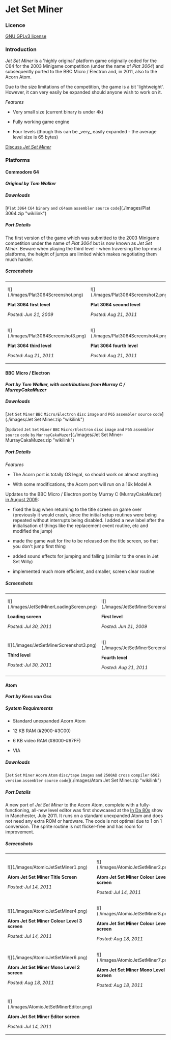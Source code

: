 # Jet Set Miner



### Licence



[GNU GPLv3 license](http://en.wikipedia.org/wiki/GNU_General_Public_License)



### Introduction



*Jet Set Miner* is a 'highly original' platform game originally coded for the C64 for the 2003 Minigame competition (under the name of *Plat 3064*) and subsequently ported to the BBC Micro / Electron and, in 2011, also to the Acorn Atom.



Due to the size limitations of the competition, the game is a bit 'lightweight'. However, it can very easily be expanded should anyone wish to work on it.



*Features*



-   Very small size (current binary is under 4k)

-   Fully working game engine

-   Four levels (though this can be \_very\_ easily expanded - the average level size is 65 bytes)



[Discuss *Jet Set Miner*](http://www.retrosoftware.co.uk/forum/viewforum.php?f=82)



### Platforms



#### Commodore 64



***Original by Tom Walker***



##### Downloads



[`Plat` `3064` `C64` `binary` `and` `c64asm` `assembler` `source` `code`](./images/Plat 3064.zip "wikilink")



##### Port Details



The first version of the game which was submitted to the 2003 Minigame competition under the name of *Plat 3064* but is now known as *Jet Set Miner*. Beware when playing the third level - when traversing the top-most platforms, the height of jumps are limited which makes negotiating them much harder.



##### Screenshots



<table>

<tbody>

<tr class="odd">

<td><p>![](./images/Plat3064Screenshot.png)

<strong>Plat 3064 first level</strong><br />

<em>Posted: Jun 21, 2009</em></p></td>

<td><p>![](./images/Plat3064Screenshot2.png)

<strong>Plat 3064 second level</strong><br />

<em>Posted: Aug 21, 2011</em></p></td>

</tr>

<tr class="even">

<td><p>![](./images/Plat3064Screenshot3.png)

<strong>Plat 3064 third level</strong><br />

<em>Posted: Aug 21, 2011</em></p></td>

<td><p>![](./images/Plat3064Screenshot4.png)

<strong>Plat 3064 fourth level</strong><br />

<em>Posted: Aug 21, 2011</em></p></td>

</tr>

</tbody>

</table>



#### BBC Micro / Electron



***Port by Tom Walker, with contributions from Murray C / MurrayCakaMuzer***



##### Downloads



[`Jet` `Set` `Miner` `BBC` `Micro/Electron` `disc` `image` `and` `P65` `assembler` `source` `code`](./images/Jet Set Miner.zip "wikilink")

[`Updated` `Jet` `Set` `Miner` `BBC` `Micro/Electron` `disc` `image` `and` `P65` `assembler` `source` `code` `by` `MurrayCakaMuzer`](./images/Jet Set Miner-MurrayCakaMuzer.zip "wikilink")



##### Port Details



*Features*



-   The Acorn port is totally OS legal, so should work on almost anything

-   With some modifications, the Acorn port will run on a 16k Model A



Updates to the BBC Micro / Electron port by Murray C (MurrayCakaMuzer) [in August 2009](http://www.retrosoftware.co.uk/forum/viewtopic.php?f=19&t=310&p=2899):



-   fixed the bug when returning to the title screen on game over (previously it would crash, since the initial setup routines were being repeated without interrupts being disabled. I added a new label after the initialisation of things like the replacement event routine, etc and modified the jump)

-   made the game wait for fire to be released on the title screen, so that you don't jump first thing

-   added sound effects for jumping and falling (similar to the ones in Jet Set Willy)

-   implemented much more efficient, and smaller, screen clear routine



##### Screenshots



<table>

<tbody>

<tr class="odd">

<td><p>![](./images/JetSetMinerLoadingScreen.png)

<strong>Loading screen</strong><br />

<em>Posted: Jul 30, 2011</em></p></td>

<td><p>![](./images/JetSetMinerScreenshot1.png)

<strong>First level</strong><br />

<em>Posted: Jun 21, 2009</em></p></td>

<td><p>![](./images/JetSetMinerScreenshot2.png)

<strong>Second level</strong><br />

<em>Posted: Jun 21, 2009</em></p></td>

</tr>

<tr class="even">

<td><p>![](./images/JetSetMinerScreenshot3.png)

<strong>Third level</strong><br />

<em>Posted: Jul 30, 2011</em></p></td>

<td><p>![](./images/JetSetMinerScreenshot4.png)

<strong>Fourth level</strong><br />

<em>Posted: Aug 21, 2011</em></p></td>

</tr>

</tbody>

</table>



#### Atom



***Port by Kees van Oss***



##### System Requirements



-   Standard unexpanded Acorn Atom

-   12 KB RAM (\#2900-\#3C00)

-   6 KB video RAM (\#8000-\#97FF)

-   VIA



##### Downloads



[`Jet` `Set` `Miner` `Acorn` `Atom` `disc/tape` `images` `and` `2500AD` `cross` `compiler` `6502` `version` `assembler` `source` `code`](./images/Atom Jet Set Miner.zip "wikilink")



##### Port Details



A new port of *Jet Set Miner* to the Acorn Atom, complete with a fully-functioning, all-new level editor was first showcased at the [In Da 80s](http://inda80s.cgeu.info/) show in Manchester, July 2011. It runs on a standard unexpanded Atom and does not need any extra ROM or hardware. The code is not optimal due to 1 on 1 conversion. The sprite routine is not flicker-free and has room for improvement.



##### Screenshots



<table>

<tbody>

<tr class="odd">

<td><p>![](./images/AtomicJetSetMiner1.png)

<strong>Atom Jet Set Miner Title Screen</strong><br />

<em>Posted: Jul 14, 2011</em><br />

</p></td>

<td><p>![](./images/AtomicJetSetMiner2.png)

<strong>Atom Jet Set Miner Colour Level 1 screen</strong><br />

<em>Posted: Jul 14, 2011</em><br />

</p></td>

<td><p>![](./images/AtomicJetSetMiner3.png)

<strong>Atom Jet Set Miner Colour Level 2 screen</strong><br />

<em>Posted: Jul 14, 2011</em><br />

</p></td>

</tr>

<tr class="even">

<td><p>![](./images/AtomicJetSetMiner4.png)

<strong>Atom Jet Set Miner Colour Level 3 screen</strong><br />

<em>Posted: Jul 14, 2011</em><br />

</p></td>

<td><p>![](./images/AtomicJetSetMiner8.png)

<strong>Atom Jet Set Miner Colour Level 4 screen</strong><br />

<em>Posted: Aug 18, 2011</em><br />

</p></td>

<td><p>![](./images/AtomicJetSetMiner5.png)

<strong>Atom Jet Set Miner Mono Level 1 screen</strong><br />

<em>Posted: Aug 18, 2011</em><br />

</p></td>

</tr>

<tr class="odd">

<td><p>![](./images/AtomicJetSetMiner6.png)

<strong>Atom Jet Set Miner Mono Level 2 screen</strong><br />

<em>Posted: Aug 18, 2011</em><br />

</p></td>

<td><p>![](./images/AtomicJetSetMiner7.png)

<strong>Atom Jet Set Miner Mono Level 3 screen</strong><br />

<em>Posted: Aug 18, 2011</em><br />

</p></td>

<td><p>![](./images/AtomicJetSetMiner9.png)

<strong>Atom Jet Set Miner Mono Level 4 screen</strong><br />

<em>Posted: Aug 18, 2011</em><br />

</p></td>

</tr>

<tr class="even">

<td><p>![](./images/AtomicJetSetMinerEditor.png)

<strong>Atom Jet Set Miner Editor screen</strong><br />

<em>Posted: Jul 14, 2011</em><br />

</p></td>

<td><p><br />

</p></td>

</tr>

</tbody>

</table>





